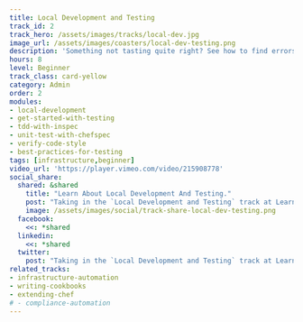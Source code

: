 ```yaml
---
title: Local Development and Testing
track_id: 2
track_hero: /assets/images/tracks/local-dev.jpg
image_url: /assets/images/coasters/local-dev-testing.png
description: 'Something not tasting quite right? See how to find errors in your cookbooks by testing them on your local machine. Learn to set up a virtual environment, develop code, and use every tool in the kitchen to ensure everything works.'
hours: 8
level: Beginner
track_class: card-yellow
category: Admin
order: 2
modules:
- local-development
- get-started-with-testing
- tdd-with-inspec
- unit-test-with-chefspec
- verify-code-style
- best-practices-for-testing
tags: [infrastructure,beginner]
video_url: 'https://player.vimeo.com/video/215908778'
social_share:
  shared: &shared
    title: "Learn About Local Development And Testing."
    post: "Taking in the `Local Development and Testing` track at Learn Chef Rally. Hop onto the learning fast track today."
    image: /assets/images/social/track-share-local-dev-testing.png
  facebook:
    <<: *shared
  linkedin:
    <<: *shared
  twitter:
    post: "Taking in the `Local Development and Testing` track at Learn Chef Rally. Start developing your own skills at: ."
related_tracks:
- infrastructure-automation
- writing-cookbooks
- extending-chef
# - compliance-automation
---
```

